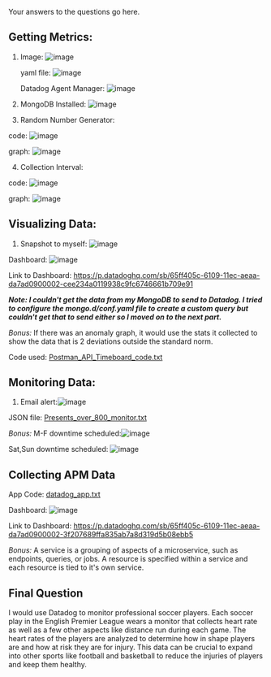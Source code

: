 Your answers to the questions go here.

## Getting Metrics:
1. Image: ![image](https://user-images.githubusercontent.com/96433227/146793385-14a81adb-dd83-4e8a-b7a7-a50969077dd5.png)

   yaml file: ![image](https://user-images.githubusercontent.com/96433227/147419214-599259ad-44e3-439a-b94a-108b10dea0b1.png)
   
   Datadog Agent Manager: ![image](https://user-images.githubusercontent.com/96433227/147419191-8eec02d8-916d-4b71-81e8-93b5f3b40ac6.png)
   
2. MongoDB Installed: ![image](https://user-images.githubusercontent.com/96433227/146794365-5a45d99d-86c3-40c0-9239-4faf04831771.png)

3. Random Number Generator:

code: ![image](https://user-images.githubusercontent.com/96433227/146829641-2408964f-0f0c-4c7c-9372-729c2bf50086.png)

graph: ![image](https://user-images.githubusercontent.com/96433227/146827897-3d3ef2a3-5133-4b94-ac8e-c0a0f038ce40.png)

4. Collection Interval:

code: ![image](https://user-images.githubusercontent.com/96433227/147419248-cd13a4c5-a344-4d6a-bcf0-182b70f9b897.png)

graph: ![image](https://user-images.githubusercontent.com/96433227/146829130-c4684b45-f4fb-455c-89db-1f874195589d.png)

## Visualizing Data:
1. Snapshot to myself: ![image](https://user-images.githubusercontent.com/96433227/147123303-44c50a09-2b0d-43d5-936f-76693ca0cef3.png)

Dashboard: ![image](https://user-images.githubusercontent.com/96433227/147418879-5e79026c-8b8e-4af0-ae45-62ab78adf7a9.png)

Link to Dashboard: https://p.datadoghq.com/sb/65ff405c-6109-11ec-aeaa-da7ad0900002-cee234a0119938c9fc6746661b709e91

***Note: I couldn't get the data from my MongoDB to send to Datadog. I tried to configure the mongo.d/conf.yaml file to create a custom query but couldn't get that to send either so I moved on to the next part.***

_Bonus:_ If there was an anomaly graph, it would use the stats it collected to show the data that is 2 deviations outside the standard norm. 

Code used: [Postman_API_Timeboard_code.txt](https://github.com/bridget-harrod/hiring-engineers/files/7763969/Postman_API_Timeboard_code.txt)

## Monitoring Data:
1. Email alert:![image](https://user-images.githubusercontent.com/96433227/147295622-e3acebdb-2a53-41cc-926c-52b56226063a.png)

JSON file: [Presents_over_800_monitor.txt](https://github.com/bridget-harrod/hiring-engineers/files/7771582/Presents_over_800_monitor.txt)

_Bonus:_ M-F downtime scheduled:![image](https://user-images.githubusercontent.com/96433227/147295254-edee775a-eb97-4621-b608-cfd700ec7cf1.png)

Sat,Sun downtime scheduled: ![image](https://user-images.githubusercontent.com/96433227/147295473-9a81a691-840a-4fa7-9f41-eaee49b698c8.png)

## Collecting APM Data
App Code: [datadog_app.txt](https://github.com/bridget-harrod/hiring-engineers/files/7777507/datadog_app.txt)

Dashboard: ![image](https://user-images.githubusercontent.com/96433227/147418945-9af5e0ae-c320-4c71-a7aa-f4e2c44ed124.png)

Link to Dashboard: https://p.datadoghq.com/sb/65ff405c-6109-11ec-aeaa-da7ad0900002-3f207689ffa835ab7a8d319d5b08ebb5

_Bonus:_ A service is a grouping of aspects of a microservice, such as endpoints, queries, or jobs. A resource is specified within a service and each resource is tied to it's own service.

## Final Question
I would use Datadog to monitor professional soccer players. Each soccer play in the English Premier League wears a monitor that collects heart rate as well as a few other aspects like distance run during each game. The heart rates of the players are analyzed to determine how in shape players are and how at risk they are for injury. This data can be crucial to expand into other sports like football and basketball to reduce the injuries of players and keep them healthy. 
